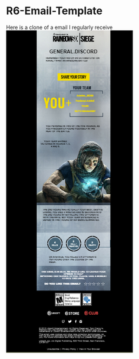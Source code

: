 # R6-Email-Template
Here is a clone of a email I regularly receive 
![alt text](./assets/R6-Email.png)